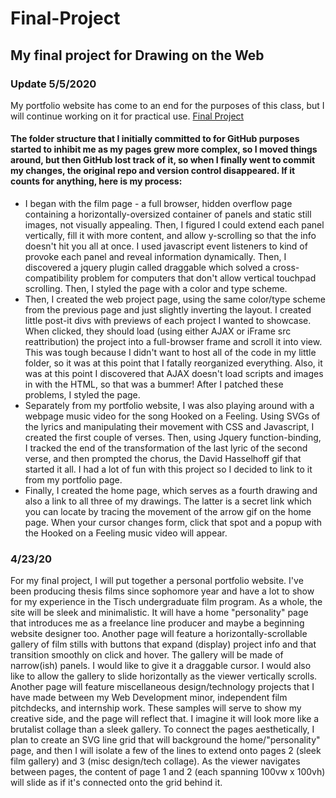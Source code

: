 # Final-Project
## My final project for Drawing on the Web

### Update 5/5/2020
My portfolio website has come to an end for the purposes of this class, but I will continue working on it for practical use.
[Final Project](http://i6.cims.nyu.edu/~elm476/drawing/finalproject/home.html)
#### The folder structure that I initially committed to for GitHub purposes started to inhibit me as my pages grew more complex, so I moved things around, but then GitHub lost track of it, so when I finally went to commit my changes, the original repo and version control disappeared. If it counts for anything, here is my process:
- I began with the film page - a full browser, hidden overflow page containing a horizontally-oversized container of panels and static still images, not visually appealing. Then, I figured I could extend each panel vertically, fill it with more content, and allow y-scrolling so that the info doesn't hit you all at once. I used javascript event listeners to kind of provoke each panel and reveal information dynamically. Then, I discovered a jquery plugin called draggable which solved a cross-compatibility problem for computers that don't allow vertical touchpad scrolling. Then, I styled the page with a color and type scheme.
- Then, I created the web project page, using the same color/type scheme from the previous page and just slightly inverting the layout. I created little post-it divs with previews of each project I wanted to showcase. When clicked, they should load (using either AJAX or iFrame src reattribution) the project into a full-browser frame and scroll it into view. This was tough because I didn't want to host all of the code in my little folder, so it was at this point that I fatally reorganized everything. Also, it was at this point I discovered that AJAX doesn't load scripts and images in with the HTML, so that was a bummer! After I patched these problems, I styled the page.
- Separately from my portfolio website, I was also playing around with a webpage music video for the song Hooked on a Feeling. Using SVGs of the lyrics and manipulating their movement with CSS and Javascript, I created the first couple of verses. Then, using Jquery function-binding, I tracked the end of the transformation of the last lyric of the second verse, and then prompted the chorus, the David Hasselhoff gif that started it all. I had a lot of fun with this project so I decided to link to it from my portfolio page.
- Finally, I created the home page, which serves as a fourth drawing and also a link to all three of my drawings. The latter is a secret link which you can locate by tracing the movement of the arrow gif on the home page. When your cursor changes form, click that spot and a popup with the Hooked on a Feeling music video will appear.

### 4/23/20
For my final project, I will put together a personal portfolio website. I've been producing thesis films since sophomore year and have a lot to show for my experience in the Tisch undergraduate film program. As a whole, the site will be sleek and minimalistic. It will have a home "personality" page that introduces me as a freelance line producer and maybe a beginning website designer too. Another page will feature a horizontally-scrollable gallery of film stills with buttons that expand (display) project info and that transition smoothly on click and hover. The gallery will be made of narrow(ish) panels. I would like to give it a draggable cursor. I would also like to allow the gallery to slide horizontally as the viewer vertically scrolls. Another page will feature miscellaneous design/technology projects that I have made between my Web Development minor, independent film pitchdecks, and internship work. These samples will serve to show my creative side, and the page will reflect that. I imagine it will look more like a brutalist collage than a sleek gallery. To connect the pages aesthetically, I plan to create an SVG line grid that will background the home/"personality" page, and then I will isolate a few of the lines to extend onto pages 2 (sleek film gallery) and 3 (misc design/tech collage). As the viewer navigates between pages, the content of page 1 and 2 (each spanning 100vw x 100vh) will slide as if it's connected onto the grid behind it.
